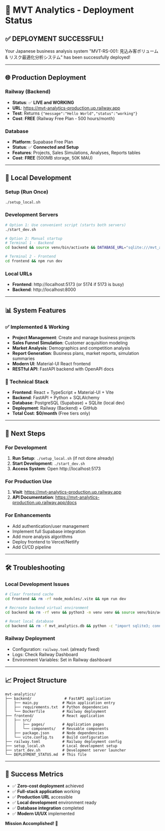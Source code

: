 # 🎉 MVT Analytics - Deployment Status

## ✅ DEPLOYMENT SUCCESSFUL!

Your Japanese business analysis system "MVT-RS-001: 見込み客ボリューム & リスク最適化分析システム" has been successfully deployed!

---

## 🌐 Production Deployment

### Railway (Backend)
- **Status**: ✅ **LIVE and WORKING**
- **URL**: https://mvt-analytics-production.up.railway.app
- **Test**: Returns `{"message":"Hello World","status":"working"}`
- **Cost**: **FREE** (Railway Free Plan - 500 hours/month)

### Database
- **Platform**: Supabase Free Plan
- **Status**: ✅ **Connected and Setup**  
- **Features**: Projects, Sales Simulations, Analyses, Reports tables
- **Cost**: **FREE** (500MB storage, 50K MAU)

---

## 🔧 Local Development

### Setup (Run Once)
```bash
./setup_local.sh
```

### Development Servers
```bash
# Option 1: Use convenient script (starts both servers)
./start_dev.sh

# Option 2: Manual startup
# Terminal 1 - Backend
cd backend && source venv/bin/activate && DATABASE_URL="sqlite:///mvt_analytics.db" python main.py

# Terminal 2 - Frontend  
cd frontend && npm run dev
```

### Local URLs
- **Frontend**: http://localhost:5173 (or 5174 if 5173 is busy)
- **Backend**: http://localhost:8000

---

## 📊 System Features

### ✅ Implemented & Working
- **Project Management**: Create and manage business projects
- **Sales Funnel Simulation**: Customer acquisition modeling
- **Market Analysis**: Demographics and competition analysis  
- **Report Generation**: Business plans, market reports, simulation summaries
- **Modern UI**: Material-UI React frontend
- **RESTful API**: FastAPI backend with OpenAPI docs

### 🔧 Technical Stack
- **Frontend**: React + TypeScript + Material-UI + Vite
- **Backend**: FastAPI + Python + SQLAlchemy
- **Database**: PostgreSQL (Supabase) + SQLite (local dev)
- **Deployment**: Railway (Backend) + GitHub
- **Total Cost**: **$0/month** (Free tiers only)

---

## 🚀 Next Steps

### For Development
1. **Run Setup**: `./setup_local.sh` (if not done already)
2. **Start Development**: `./start_dev.sh`
3. **Access System**: Open http://localhost:5173

### For Production Use
1. **Visit**: https://mvt-analytics-production.up.railway.app
2. **API Documentation**: https://mvt-analytics-production.up.railway.app/docs

### For Enhancements
- Add authentication/user management
- Implement full Supabase integration
- Add more analysis algorithms
- Deploy frontend to Vercel/Netlify
- Add CI/CD pipeline

---

## 🛠️ Troubleshooting

### Local Development Issues
```bash
# Clear frontend cache
cd frontend && rm -rf node_modules/.vite && npm run dev

# Recreate backend virtual environment
cd backend && rm -rf venv && python3 -m venv venv && source venv/bin/activate && pip install -r requirements.txt

# Reset local database
cd backend && rm -f mvt_analytics.db && python -c "import sqlite3; conn = sqlite3.connect('mvt_analytics.db'); conn.close()"
```

### Railway Deployment
- Configuration: `railway.toml` (already fixed)
- Logs: Check Railway Dashboard
- Environment Variables: Set in Railway dashboard

---

## 📈 Project Structure

```
mvt-analytics/
├── backend/               # FastAPI application
│   ├── main.py           # Main application entry
│   ├── requirements.txt  # Python dependencies
│   └── Dockerfile        # Railway deployment
├── frontend/             # React application  
│   ├── src/
│   │   ├── pages/        # Application pages
│   │   └── components/   # Reusable components
│   ├── package.json      # Node dependencies
│   └── vite.config.ts    # Build configuration
├── railway.toml          # Railway deployment config
├── setup_local.sh        # Local development setup
├── start_dev.sh          # Development server launcher
└── DEPLOYMENT_STATUS.md  # This file
```

---

## 🎯 Success Metrics

- ✅ **Zero-cost deployment** achieved
- ✅ **Full-stack application** working
- ✅ **Production URL** accessible
- ✅ **Local development** environment ready
- ✅ **Database integration** completed
- ✅ **Modern UI/UX** implemented

**Mission Accomplished! 🚀** 